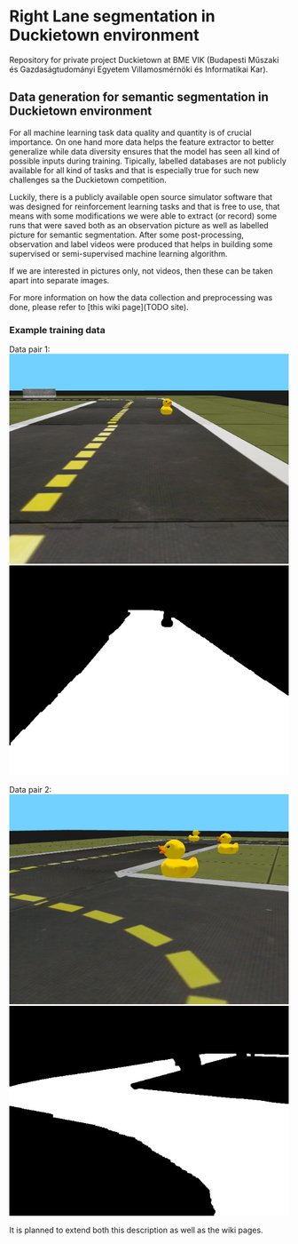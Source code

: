 # Right Lane segmentation in Duckietown environment
Repository for private project Duckietown at BME VIK (Budapesti Műszaki és Gazdaságtudományi Egyetem Villamosmérnöki és Informatikai Kar).

## Data generation for semantic segmentation in Duckietown environment
For all machine learning task data quality and quantity is of crucial importance.
On one hand more data helps the feature extractor to better generalize while data diversity ensures that the model has seen all kind of possible inputs during training.
Tipically, labelled databases are not publicly available for all kind of tasks and that is especially true for such new challenges sa the Duckietown competition.

Luckily, there is a publicly available open source simulator software that was designed for reinforcement learning tasks and that is free to use, that means with some modifications we were able to extract (or record) some runs that were saved both as an observation picture as well as labelled picture for semantic segmentation.
After some post-processing, observation and label videos were produced that helps in building some supervised or semi-supervised machine learning algorithm.

If we are interested in pictures only, not videos, then these can be taken apart into separate images.

For more information on how the data collection and preprocessing was done, please refer to [this wiki page](TODO site).

### Example training data
Data pair 1:
![Original](doc/res_readme/orig_1.jpg)
![Annotated](doc/res_readme/annot_1.jpg)

Data pair 2:
![Original](doc/res_readme/orig_2.jpg)
![Annotated](doc/res_readme/annot_2.jpg)

It is planned to extend both this description as well as the wiki pages.
